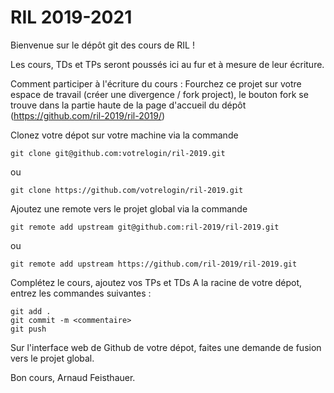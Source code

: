 # RIL 2019-2021

Bienvenue sur le dépôt git des cours de RIL !

Les cours, TDs et TPs seront poussés ici au fur et à mesure de leur écriture.

Comment participer à l'écriture du cours :
Fourchez ce projet sur votre espace de travail (créer une divergence / fork project), le bouton fork se trouve dans la partie haute de la page d'accueil du dépôt (https://github.com/ril-2019/ril-2019/)

Clonez votre dépot sur votre machine via la commande
```
git clone git@github.com:votrelogin/ril-2019.git
```
ou
```
git clone https://github.com/votrelogin/ril-2019.git
```

Ajoutez une remote vers le projet global via la commande

```
git remote add upstream git@github.com:ril-2019/ril-2019.git
```
ou
```
git remote add upstream https://github.com/ril-2019/ril-2019.git
```

Complétez le cours, ajoutez vos TPs et TDs
A la racine de votre dépot, entrez les commandes suivantes :

```
git add .
git commit -m <commentaire>
git push
```

Sur l'interface web de Github de votre dépot, faites une demande de fusion vers le projet global.

Bon cours,
Arnaud Feisthauer.
